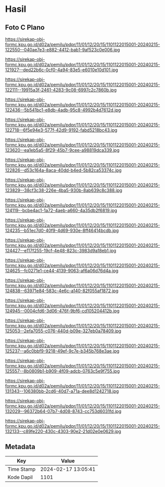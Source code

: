 # Hasil

## Foto C Plano

https://sirekap-obj-formc.kpu.go.id/d02a/pemilu/pdpr/11/01/12/20/15/1101122015001-20240215-122550--040ae7e3-e882-4412-bab1-9af523c0e006.jpg

https://sirekap-obj-formc.kpu.go.id/d02a/pemilu/pdpr/11/01/12/20/15/1101122015001-20240215-121927--ded22b6c-0cf0-4a94-83e5-e6010e10d101.jpg

https://sirekap-obj-formc.kpu.go.id/d02a/pemilu/pdpr/11/01/12/20/15/1101122015001-20240215-122111--19915a3f-2461-4283-9c08-6997c2c7860b.jpg

https://sirekap-obj-formc.kpu.go.id/d02a/pemilu/pdpr/11/01/12/20/15/1101122015001-20240215-122436--5b541bc1-e8db-4adb-95c8-4992b4d7612d.jpg

https://sirekap-obj-formc.kpu.go.id/d02a/pemilu/pdpr/11/01/12/20/15/1101122015001-20240215-122718--6f5e94e3-577f-42d9-9192-fabd5218bc43.jpg

https://sirekap-obj-formc.kpu.go.id/d02a/pemilu/pdpr/11/01/12/20/15/1101122015001-20240215-123620--ea1eb5a5-8f29-45b7-9cee-a98819dca339.jpg

https://sirekap-obj-formc.kpu.go.id/d02a/pemilu/pdpr/11/01/12/20/15/1101122015001-20240215-122826--d53c164a-8aca-40dd-b4ed-5b82ca53374c.jpg

https://sirekap-obj-formc.kpu.go.id/d02a/pemilu/pdpr/11/01/12/20/15/1101122015001-20240215-123829--38cf3c38-226e-4ba5-930b-8ab639c8c388.jpg

https://sirekap-obj-formc.kpu.go.id/d02a/pemilu/pdpr/11/01/12/20/15/1101122015001-20240215-124119--bcbe4ac1-1a72-4aeb-a660-4a35db2f6819.jpg

https://sirekap-obj-formc.kpu.go.id/d02a/pemilu/pdpr/11/01/12/20/15/1101122015001-20240215-124235--b51ec7d0-40f9-4d69-930e-8ff46414bcdb.jpg

https://sirekap-obj-formc.kpu.go.id/d02a/pemilu/pdpr/11/01/12/20/15/1101122015001-20240215-124427--e117f255-19cf-4e48-823c-3983d9a18eb1.jpg

https://sirekap-obj-formc.kpu.go.id/d02a/pemilu/pdpr/11/01/12/20/15/1101122015001-20240215-124625--fc0271e1-ce44-4139-9063-af6a06d76d4a.jpg

https://sirekap-obj-formc.kpu.go.id/d02a/pemilu/pdpr/11/01/12/20/15/1101122015001-20240215-124838--63971e84-583c-4e6c-a140-82f055af1872.jpg

https://sirekap-obj-formc.kpu.go.id/d02a/pemilu/pdpr/11/01/12/20/15/1101122015001-20240215-124945--0004cfd6-3d06-476f-9bf6-cd105204412b.jpg

https://sirekap-obj-formc.kpu.go.id/d02a/pemilu/pdpr/11/01/12/20/15/1101122015001-20240215-125053--2efa7055-c076-440d-b09e-327eb0a78409.jpg

https://sirekap-obj-formc.kpu.go.id/d02a/pemilu/pdpr/11/01/12/20/15/1101122015001-20240215-125237--a6c0bbf9-9218-49ef-9c7e-b345b768e3ae.jpg

https://sirekap-obj-formc.kpu.go.id/d02a/pemilu/pdpr/11/01/12/20/15/1101122015001-20240215-125557--8b0809b1-b909-4f09-adcb-0763c5e9f755.jpg

https://sirekap-obj-formc.kpu.go.id/d02a/pemilu/pdpr/11/01/12/20/15/1101122015001-20240215-131343--106380bb-2cd6-40d7-a71a-dee8d1242718.jpg

https://sirekap-obj-formc.kpu.go.id/d02a/pemilu/pdpr/11/01/12/20/15/1101122015001-20240215-132029--96372b64-07b7-4d08-8743-cc753d6031fd.jpg

https://sirekap-obj-formc.kpu.go.id/d02a/pemilu/pdpr/11/01/12/20/15/1101122015001-20240215-132133--c89fe220-430c-4303-90e2-21d02e0e0629.jpg


## Metadata

| Key        | Value               |
| ---------- | ------------------- |
| Time Stamp | 2024-02-17 13:05:41 |
| Kode Dapil | 1101                |



